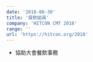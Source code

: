 ```yaml
---
date: '2018-08-30'
title: '餐飲組員'
company: 'HITCON CMT 2018'
range: ''
url: 'https://hitcon.org/2018'
---
```


- 協助大會餐飲事務
